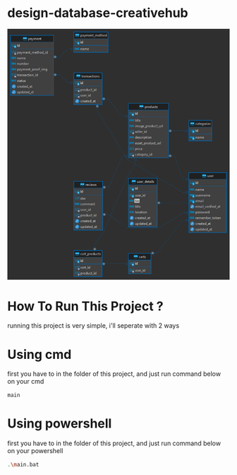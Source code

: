 # design-database-creativehub

![creative-hub](https://raw.githubusercontent.com/adenafil/design-database-creativehub/main/asset/creativehub.png "creative-hub")

# How To Run This Project ?
running this project is very simple, i'll seperate with 2 ways

# Using cmd
first you have to in the folder of this project, and just run command below on your cmd
```sh
main
```

# Using powershell
first you have to in the folder of this project, and just run command below on your powershell
```sh
.\main.bat
```
